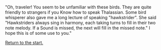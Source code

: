 "Oh, traveler!  You seem to be unfamiliar with these birds.  They are quite friendly to strangers if you
Know how to speak Thalassian.  Some bird whisperer also gave me a long lecture of speaking "hawkstrider".
She said "Hawkstriders always sing in harmony, each taking turns to fill in their two note melody.  If a
Sound is missed, the next will fill in the missed note."  I hope this is of some use to you."

[Return to the start.](../start.md)